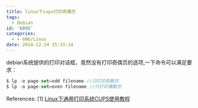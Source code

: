 ```yaml
---
title: linux下cups打印奇偶页
tags:
  - Debian
id: '6095'
categories:
  - - GNU/Linux
date: 2014-12-24 15:33:14
---
```



<!-- more -->
debian系统提供的打印对话框，竟然没有打印奇偶页的选项,一下命令可以满足要求：

```js
$ lp -o page-set=odd filename //只打印奇数页
$ lp -o page-set=even filename //只打印偶数页
```


References:
\[1\] [Linux下通用打印系统CUPS使用教程](http://www.xgezhang.com/linux_cups.html)